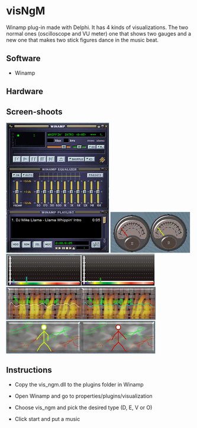 # visNgM

Winamp plug-in made with Delphi. It has 4 kinds of visualizations. The two normal ones (oscilloscope and VU meter) one that shows two gauges and a new one that makes two stick figures dance in the music beat.

## Software

- Winamp

## Hardware

## Screen-shoots

![Winamp](/doc/winamp.png?raw=true "Winamp")
![VU](/doc/vu.png?raw=true "VU")
![Spectre](/doc/spec.png?raw=true "Spectre")
![Osciloscope](/doc/scope.png?raw=true "Osciloscope")
![Dance](/doc/dance.png?raw=true "Dance")

## Instructions

- Copy the vis_ngm.dll to the plugins folder in Winamp

- Open Winamp and go to properties/plugins/visualization

- Choose vis_ngm and pick the desired type (D, E, V or O)

- Click start and put a music